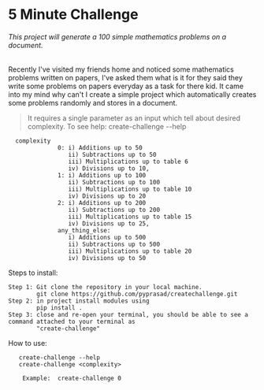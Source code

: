 # 5 Minute Challenge
###### This project will generate a 100 simple mathematics problems on a document.

Recently I've visited my friends home and noticed some mathematics problems written on papers,
I've asked them what is it for they said they write some problems on papers everyday as a task for there kid.
It came into my mind why can't I create a simple project which automatically creates some problems randomly and
stores in a document.

> It requires a single parameter as an input which tell about desired complexity.
To see help:
  > create-challenge --help
```
  complexity
              0: i) Additions up to 50
                 ii) Subtractions up to 50
                 iii) Multiplications up to table 6
                 iv) Divisions up to 10,
              1: i) Additions up to 100
                 ii) Subtractions up to 100
                 iii) Multiplications up to table 10
                 iv) Divisions up to 20
              2: i) Additions up to 200
                 ii) Subtractions up to 200
                 iii) Multiplications up to table 15
                 iv) Divisions up to 25,
              any_thing_else:
                 i) Additions up to 500
                 ii) Subtractions up to 500
                 iii) Multiplications up to table 20
                 iv) Divisions up to 50
```

Steps to install:

```
Step 1: Git clone the repository in your local machine.
        git clone https://github.com/pyprasad/createchallenge.git
Step 2: in project install modules using
        pip install .
Step 3: close and re-open your terminal, you should be able to see a command attached to your terminal as
        "create-challenge"
```

How to use:

```
   create-challenge --help
   create-challenge <complexity>

    Example:  create-challenge 0
```
